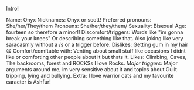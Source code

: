 Intro!


Name: Onyx
Nicknames: Onyx or scott!
Preferred pronouns: She/her/They/them
Pronouns: She/her/they/them/
Sexuality: Bisexual 
Age: fourteen so therefore a minor!!
Discomfort/triggers: Words like "im gonna break your knees" Or describing something like that. Also joking like very saracasmly without a /s or a trigger before.
Dislikes: Getting gum in my hair 😦
Comfort/comftable with: Venting about small stuff like occasions I didnt like or comforting other people about it but thats it.
Likes: Climbing, Caves, The backrooms, forest and ROCKSs I love Rocks.
_Major triggers:_ Major arguments around me, im very sensitive about it and topics about Guilt tripping, lying and bullying.
Extra: I love warrior cats and my favourite caracter is Ashfur!
